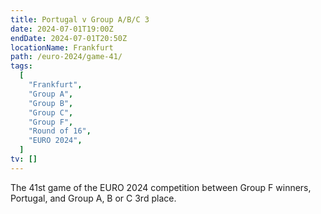 ```yaml
---
title: Portugal v Group A/B/C 3
date: 2024-07-01T19:00Z
endDate: 2024-07-01T20:50Z
locationName: Frankfurt
path: /euro-2024/game-41/
tags:
  [
    "Frankfurt",
    "Group A",
    "Group B",
    "Group C",
    "Group F",
    "Round of 16",
    "EURO 2024",
  ]
tv: []
---
```

The 41st game of the EURO 2024 competition between Group F winners, Portugal, and Group A, B or C 3rd place.
